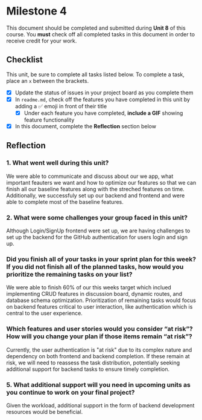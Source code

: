 # Milestone 4

This document should be completed and submitted during **Unit 8** of this course. You **must** check off all completed tasks in this document in order to receive credit for your work.

## Checklist

This unit, be sure to complete all tasks listed below. To complete a task, place an `x` between the brackets.

- [x] Update the status of issues in your project board as you complete them
- [x] In `readme.md`, check off the features you have completed in this unit by adding a ✅ emoji in front of their title
  - [x] Under each feature you have completed, **include a GIF** showing feature functionality
- [x] In this document, complete the **Reflection** section below

## Reflection

### 1. What went well during this unit?

We were able to communicate and discuss about our we app, what important feauters we want and how to optimize our features so that we can finish all our baseline features along with the streched features on time. Additionally, we successfuly set up our backend and frontend and were able to complete most of the baseline features.

### 2. What were some challenges your group faced in this unit?

Although Login/SignUp frontend were set up, we are having challenges to set up the backend for the GitHub authentication for users login and sign up.

### Did you finish all of your tasks in your sprint plan for this week? If you did not finish all of the planned tasks, how would you prioritize the remaining tasks on your list?

We were able to finish 60% of our this weeks target which inclued implementing CRUD features in discussion board, dynamic routes, and database schema optimization. Prioritization of remaining tasks would focus on backend features critical to user interaction, like authentication which is central to the user experience.

### Which features and user stories would you consider “at risk”? How will you change your plan if those items remain “at risk”?

Currently, the user authentication is "at risk" due to its complex nature and dependency on both frontend and backend completion. If these remain at risk, we will need to reassess the task distribution, potentially seeking additional support for backend tasks to ensure timely completion.

### 5. What additional support will you need in upcoming units as you continue to work on your final project?

Given the workload, additional support in the form of backend development resources would be beneficial.
